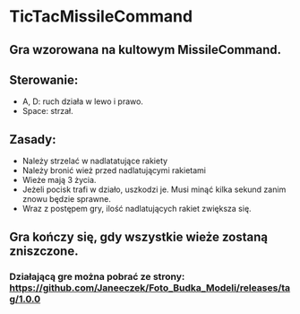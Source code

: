 # TicTacMissileCommand

## Gra wzorowana na kultowym MissileCommand.
## Sterowanie:
- A, D: ruch działa w lewo i prawo.
- Space: strzał.

## Zasady:
- Należy strzelać w nadlatatujące rakiety
- Należy bronić wież przed nadlatującymi rakietami
- Wieże mają 3 życia.
- Jeżeli pocisk trafi w działo, uszkodzi je. Musi minąć kilka sekund zanim znowu będzie sprawne.
- Wraz z postępem gry, ilość nadlatujących rakiet zwiększa się.

## Gra kończy się, gdy wszystkie wieże zostaną zniszczone.


### Działającą gre można pobrać ze strony: https://github.com/Janeeczek/Foto_Budka_Modeli/releases/tag/1.0.0
